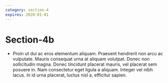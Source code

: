 ```yaml
---
category: section-4
expires: 2020-01-01
---
```


# Section-4b

- Proin ut dui ac eros elementum aliquam. Praesent hendrerit non arcu ac vulputate. Mauris consequat urna at aliquam volutpat. Donec non sollicitudin magna. Donec tincidunt placerat mauris, vel placerat sem posuere in. Nam consectetur eget ligula a aliquam. Integer vel nibh lacus. In id urna placerat, luctus nisl a, efficitur sapien.
